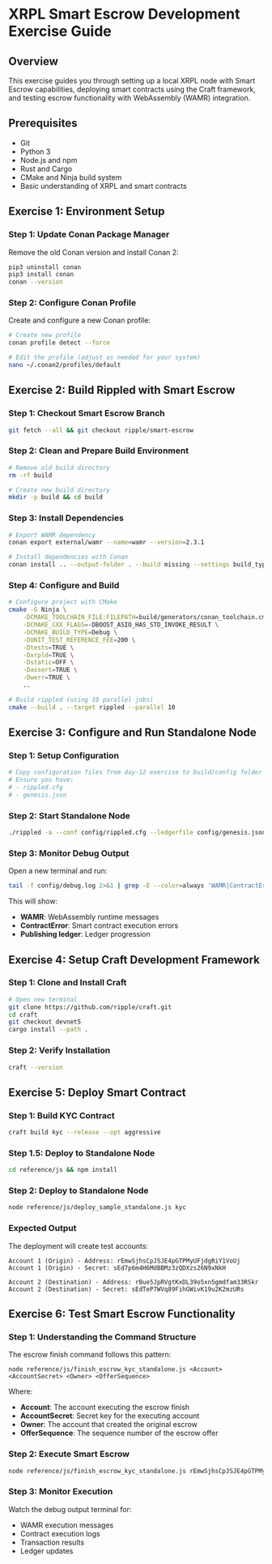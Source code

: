 # XRPL Smart Escrow Development Exercise Guide

## Overview

This exercise guides you through setting up a local XRPL node with Smart Escrow capabilities, deploying smart contracts using the Craft framework, and testing escrow functionality with WebAssembly (WAMR) integration.

## Prerequisites

- Git
- Python 3
- Node.js and npm
- Rust and Cargo
- CMake and Ninja build system
- Basic understanding of XRPL and smart contracts

## Exercise 1: Environment Setup

### Step 1: Update Conan Package Manager

Remove the old Conan version and install Conan 2:

```bash
pip3 uninstall conan
pip3 install conan
conan --version
```

### Step 2: Configure Conan Profile

Create and configure a new Conan profile:

```bash
# Create new profile
conan profile detect --force

# Edit the profile (adjust as needed for your system)
nano ~/.conan2/profiles/default
```

## Exercise 2: Build Rippled with Smart Escrow

### Step 1: Checkout Smart Escrow Branch

```bash
git fetch --all && git checkout ripple/smart-escrow
```

### Step 2: Clean and Prepare Build Environment

```bash
# Remove old build directory
rm -rf build

# Create new build directory
mkdir -p build && cd build
```

### Step 3: Install Dependencies

```bash
# Export WAMR dependency
conan export external/wamr --name=wamr --version=2.3.1

# Install dependencies with Conan
conan install .. --output-folder . --build missing --settings build_type=Debug
```

### Step 4: Configure and Build

```bash
# Configure project with CMake
cmake -G Ninja \
    -DCMAKE_TOOLCHAIN_FILE:FILEPATH=build/generators/conan_toolchain.cmake \
    -DCMAKE_CXX_FLAGS=-DBOOST_ASIO_HAS_STD_INVOKE_RESULT \
    -DCMAKE_BUILD_TYPE=Debug \
    -DUNIT_TEST_REFERENCE_FEE=200 \
    -Dtests=TRUE \
    -Dxrpld=TRUE \
    -Dstatic=OFF \
    -Dassert=TRUE \
    -Dwerr=TRUE \
    ..

# Build rippled (using 10 parallel jobs)
cmake --build . --target rippled --parallel 10
```

## Exercise 3: Configure and Run Standalone Node

### Step 1: Setup Configuration

```bash
# Copy configuration files from day-12 exercise to build/config folder
# Ensure you have:
# - rippled.cfg
# - genesis.json
```

### Step 2: Start Standalone Node

```bash
./rippled -a --conf config/rippled.cfg --ledgerfile config/genesis.json
```

### Step 3: Monitor Debug Output

Open a new terminal and run:

```bash
tail -f config/debug.log 2>&1 | grep -E --color=always 'WAMR|ContractError|Publishing ledger [0-9]+'
```

This will show:
- **WAMR**: WebAssembly runtime messages
- **ContractError**: Smart contract execution errors
- **Publishing ledger**: Ledger progression

## Exercise 4: Setup Craft Development Framework

### Step 1: Clone and Install Craft

```bash
# Open new terminal
git clone https://github.com/ripple/craft.git
cd craft
git checkout devnet5
cargo install --path .
```

### Step 2: Verify Installation

```bash
craft --version
```

## Exercise 5: Deploy Smart Contract

### Step 1: Build KYC Contract

```bash
craft build kyc --release --opt aggressive
```

### Step 1.5: Deploy to Standalone Node

```bash
cd reference/js && npm install
```

### Step 2: Deploy to Standalone Node

```bash
node reference/js/deploy_sample_standalone.js kyc
```

### Expected Output

The deployment will create test accounts:

```
Account 1 (Origin) - Address: rEmwSjhsCpJSJE4pGTPMyUFjdgRiY1VoUj
Account 1 (Origin) - Secret: sEd7p6m4H6MdBBMz3zQDXzs26N9xNkH

Account 2 (Destination) - Address: rBue5JpRVgtKxDL39o5xn5gmdfam33RSkr
Account 2 (Destination) - Secret: sEdTeP7WVq89FihGWivK19u2K2mzURs
```

## Exercise 6: Test Smart Escrow Functionality

### Step 1: Understanding the Command Structure

The escrow finish command follows this pattern:
```
node reference/js/finish_escrow_kyc_standalone.js <Account> <AccountSecret> <Owner> <OfferSequence>
```

Where:
- **Account**: The account executing the escrow finish
- **AccountSecret**: Secret key for the executing account
- **Owner**: The account that created the original escrow
- **OfferSequence**: The sequence number of the escrow offer

### Step 2: Execute Smart Escrow

```bash
node reference/js/finish_escrow_kyc_standalone.js rEmwSjhsCpJSJE4pGTPMyUFjdgRiY1VoUj sEd7p6m4H6MdBBMz3zQDXzs26N9xNkH rEmwSjhsCpJSJE4pGTPMyUFjdgRiY1VoUj 7
```

### Step 3: Monitor Execution

Watch the debug output terminal for:
- WAMR execution messages
- Contract execution logs
- Transaction results
- Ledger updates